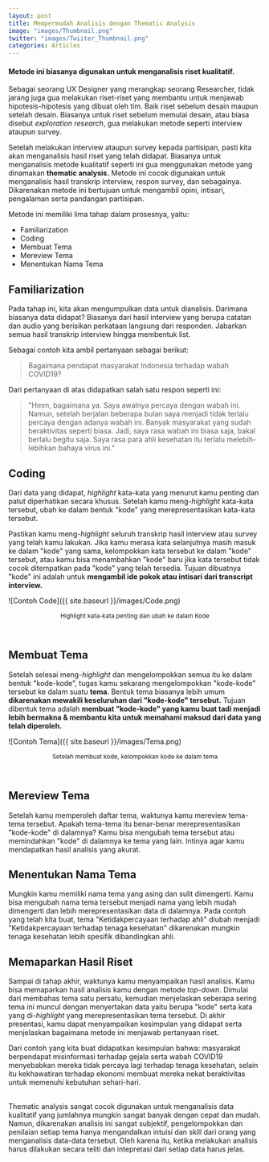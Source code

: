 ```yaml
---
layout: post
title: Mempermudah Analisis dengan Thematic Analysis
image: "images/Thumbnail.png"
twitter: "images/Twiiter_Thumbnail.png"
categories: Articles
---
```


#### Metode ini biasanya digunakan untuk menganalisis riset kualitatif.

Sebagai seorang UX Designer yang merangkap seorang Researcher, tidak jarang juga gua melakukan riset-riset yang membantu untuk menjawab hipotesis-hipotesis yang dibuat oleh tim. Baik riset sebelum desain maupun setelah desain. Biasanya untuk riset sebelum memulai desain, atau biasa disebut *exploration research*, gua melakukan metode seperti interview ataupun survey.  

Setelah melakukan interview ataupun survey kepada partisipan, pasti kita akan menganalisis hasil riset yang telah didapat. Biasanya untuk menganalisis metode kualitatif seperti ini gua menggunakan metode yang dinamakan **thematic analysis.** Metode ini cocok digunakan untuk menganalisis hasil transkrip interview, respon survey, dan sebagainya. Dikarenakan metode ini bertujuan untuk mengambil opini, intisari, pengalaman serta pandangan partisipan.  

Metode ini memiliki lima tahap dalam prosesnya, yaitu:
* Familiarization
* Coding
* Membuat Tema
* Mereview Tema
* Menentukan Nama Tema

## Familiarization
Pada tahap ini, kita akan mengumpulkan data untuk dianalisis. Darimana biasanya data didapat? Biasanya dari hasil interview yang berupa catatan dan audio yang berisikan perkataan langsung dari responden. Jabarkan semua hasil transkrip interview hingga membentuk list.  

Sebagai contoh kita ambil pertanyaan sebagai berikut:
> Bagaimana pendapat masyarakat Indonesia terhadap wabah COVID19?

Dari pertanyaan di atas didapatkan salah satu respon seperti ini:
> "Hmm, bagaimana ya. Saya awalnya percaya dengan wabah ini. Namun, setelah berjalan beberapa bulan saya menjadi tidak terlalu percaya dengan adanya wabah ini. Banyak masyarakat yang sudah beraktivitas seperti biasa. Jadi, saya rasa wabah ini biasa saja, bakal berlalu begitu saja. Saya rasa para ahli kesehatan itu terlalu melebih-lebihkan bahaya virus ini."

## Coding
Dari data yang didapat, *highlight* kata-kata yang menurut kamu penting dan patut diperhatikan secara khusus. Setelah kamu meng-*highlight* kata-kata tersebut, ubah ke dalam bentuk "kode" yang merepresentasikan kata-kata tersebut.  

Pastikan kamu meng-*highlight* seluruh transkrip hasil interview atau survey yang telah kamu lakukan. Jika kamu merasa kata selanjutnya masih masuk ke dalam "kode" yang sama, kelompokkan kata tersebut ke dalam "kode" tersebut, atau kamu bisa menambahkan "kode" baru jika kata tersebut tidak cocok ditempatkan pada "kode" yang telah tersedia. Tujuan dibuatnya "kode" ini adalah untuk **mengambil ide pokok atau intisari dari transcript interview.** 

![Contoh Code]({{ site.baseurl }}/images/Code.png)

<p style="text-align: center;font-size: 12px;">Highlight kata-kata penting dan ubah ke dalam Kode</p>
<br />

## Membuat Tema
Setelah selesai meng-*highlight* dan mengelompokkan semua itu ke dalam bentuk "kode-kode", tugas kamu sekarang mengelompokkan "kode-kode" tersebut ke dalam suatu **tema**. Bentuk tema biasanya lebih umum **dikarenakan mewakili keseluruhan dari "kode-kode" tersebut.** Tujuan dibentuk tema adalah **membuat "kode-kode" yang kamu buat tadi menjadi lebih bermakna & membantu kita untuk memahami maksud dari data yang telah diperoleh.**  

![Contoh Tema]({{ site.baseurl }}/images/Tema.png)

<p style="text-align: center;font-size: 12px;">Setelah membuat kode, kelompokkan kode ke dalam tema</p>
<br />

## Mereview Tema
Setelah kamu memperoleh daftar tema, waktunya kamu mereview tema-tema tersebut. Apakah tema-tema itu benar-benar merepresentasikan "kode-kode" di dalamnya? Kamu bisa mengubah tema tersebut atau memindahkan "kode" di dalamnya ke tema yang lain. Intinya agar kamu mendapatkan hasil analisis yang akurat.  

## Menentukan Nama Tema
Mungkin kamu memiliki nama tema yang asing dan sulit dimengerti. Kamu bisa mengubah nama tema tersebut menjadi nama yang lebih mudah dimengerti dan lebih merepresentasikan data di dalamnya. Pada contoh yang telah kita buat, tema "Ketidakpercayaan terhadap ahli" diubah menjadi "Ketidakpercayaan terhadap tenaga kesehatan" dikarenakan mungkin tenaga kesehatan lebih spesifik dibandingkan ahli.  

## Memaparkan Hasil Riset
Sampai di tahap akhir, waktunya kamu menyampaikan hasil analisis. Kamu bisa memaparkan hasil analisis kamu dengan metode *top-down*. Dimulai dari membahas tema satu persatu, kemudian menjelaskan seberapa sering tema ini muncul dengan menyertakan data yaitu berupa "kode" serta kata yang di-*highlight* yang merepresentasikan tema tersebut. Di akhir presentasi, kamu dapat menyampaikan kesimpulan yang didapat serta menjelaskan bagaimana metode ini menjawab pertanyaan riset.  

Dari contoh yang kita buat didapatkan kesimpulan bahwa: masyarakat berpendapat misinformasi terhadap gejala serta wabah COVID19 menyebabkan mereka tidak percaya lagi terhadap tenaga kesehatan, selain itu kekhawatiran terhadap ekonomi membuat mereka nekat beraktivitas untuk memenuhi kebutuhan sehari-hari.


\
Thematic analysis sangat cocok digunakan untuk menganalisis data kualitatif yang jumlahnya mungkin sangat banyak dengan cepat dan mudah. Namun, dikarenakan analisis ini sangat subjektif, pengelompokkan dan penilaian setiap tema hanya mengandalkan intuisi dan skill dari orang yang menganalisis data-data tersebut. Oleh karena itu, ketika melakukan analisis harus dilakukan secara teliti dan intepretasi dari setiap data harus jelas.
